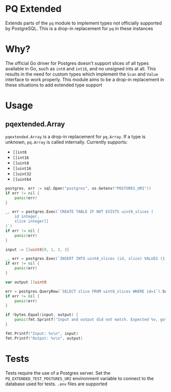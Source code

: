 # PQ Extended
Extends parts of the `pq` module to implement types not officially supported by PostgreSQL. This is a drop-in replacement for `pq` in these instances

# Why?
The official Go driver for Postgres doesn't support slices of all types available in Go, such as `int8` and `int16`, and no unsigned ints at all. This results in the need for custom types which implement the `Scan` and `Value` interface to work properly. This module aims to be a drop-in replacement in these situations to add extended type support

# Usage
## pqextended.Array
`pqextended.Array` is a drop-in replacement for `pq.Array`. If a type is unknown, `pq.Array` is called internally. Currently supports:

- `[]int8`
- `[]int16`
- `[]uint8`
- `[]uint16`
- `[]uint32`
- `[]uint64`

```go
postgres, err := sql.Open("postgres", os.Getenv("POSTGRES_URI"))
if err != nil {
	panic(err)
}

_, err = postgres.Exec(`CREATE TABLE IF NOT EXISTS uint8_slices (
	id integer,
	slice integer[]
)`)
if err != nil {
	panic(err)
}

input := []uint8{0, 1, 2, 3}

_, err = postgres.Exec(`INSERT INTO uint8_slices (id, slice) VALUES (1, $1) ON CONFLICT DO NOTHING`, pqextended.Array(input))
if err != nil {
	panic(err)
}

var output []uint8

err = postgres.QueryRow(`SELECT slice FROM uint8_slices WHERE id=1`).Scan(pqextended.Array(&output))
if err != nil {
	panic(err)
}

if !bytes.Equal(input, output) {
	panic(fmt.Sprintf("Input and output did not match. Expected %v, got %v.", input, output))
}

fmt.Printf("Input: %v\n", input)
fmt.Printf("Output: %v\n", output)
```

# Tests
Tests require the use of a Postgres server. Set the `PQ_EXTENDED_TEST_POSTGRES_URI` environment variable to connect to the database used for tests. `.env` files are supported
